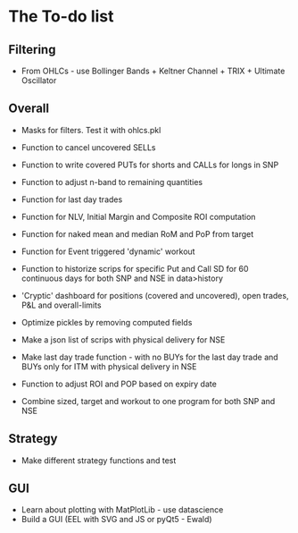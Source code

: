 # The To-do list

## Filtering
* From OHLCs - use Bollinger Bands + Keltner Channel + TRIX + Ultimate Oscillator

## Overall
* Masks for filters. Test it with ohlcs.pkl

* Function to cancel uncovered SELLs
* Function to write covered PUTs for shorts and CALLs for longs in SNP
* Function to adjust n-band to remaining quantities
* Function for last day trades
* Function for NLV, Initial Margin and Composite ROI computation
* Function for naked mean and median RoM and PoP from target
* Function for Event triggered 'dynamic' workout
* Function to historize scrips for specific Put and Call SD for 60 continuous days for both SNP and NSE in data>history
* 'Cryptic' dashboard for positions (covered and uncovered), open trades, P&L and overall-limits
* Optimize pickles by removing computed fields
* Make a json list of scrips with physical delivery for NSE
* Make last day trade function - with no BUYs for the last day trade and BUYs only for ITM with physical delivery in NSE
* Function to adjust ROI and POP based on expiry date
* Combine sized, target and workout to one program for both SNP and NSE
## Strategy
* Make different strategy functions and test
## GUI
* Learn about plotting with MatPlotLib - use datascience
* Build a GUI (EEL with SVG and JS or pyQt5 - Ewald)